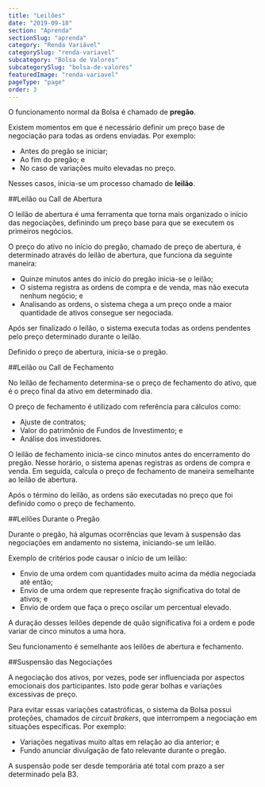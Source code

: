 ```yaml
---
title: "Leilões"
date: "2019-09-18"
section: "Aprenda"
sectionSlug: "aprenda"
category: "Renda Variável"
categorySlug: "renda-variavel"
subcategory: "Bolsa de Valores"
subcategorySlug: "bolsa-de-valores"
featuredImage: "renda-variavel"
pageType: "page"
order: 3
---
```


O funcionamento normal da Bolsa é chamado de **pregão**.

Existem momentos em que é necessário definir um preço base de negociação para todas as ordens enviadas. Por exemplo:

- Antes do pregão se iniciar;
- Ao fim do pregão; e
- No caso de variações muito elevadas no preço.

Nesses casos, inicia-se um processo chamado de **leilão**.



##Leilão ou Call de Abertura

O leilão de abertura é uma ferramenta que torna mais organizado o início das negociações, definindo um preço base para que se executem os primeiros negócios.

O preço do ativo no início do pregão, chamado de preço de abertura, é determinado através do leilão de abertura, que funciona da seguinte maneira:
- Quinze minutos antes do início do pregão inicia-se o leilão;
- O sistema registra as ordens de compra e de venda, mas não executa nenhum negócio; e
- Analisando as ordens, o sistema chega a um preço onde a maior quantidade de ativos consegue ser negociada.

Após ser finalizado o leilão, o sistema executa todas as ordens pendentes pelo preço determinado durante o leilão.

Definido o preço de abertura, inicia-se o pregão. 

##Leilão ou Call de Fechamento

No leilão de fechamento determina-se o preço de fechamento do ativo, que é o preço final da ativo em determinado dia.

O preço de fechamento é utilizado com referência para cálculos como:

- Ajuste de contratos;
- Valor do patrimônio de Fundos de Investimento; e
- Análise dos investidores.

O leilão de fechamento inicia-se cinco minutos antes do encerramento do pregão. Nesse horário, o sistema apenas registras as ordens de compra e venda. Em seguida, calcula o preço de fechamento de maneira semelhante ao leilão de abertura.

Após o término do leilão, as ordens são executadas no preço que foi definido como o preço de fechamento.

##Leilões Durante o Pregão

Durante o pregão, há algumas ocorrências que levam à suspensão das negociações em andamento no sistema, iniciando-se um leilão. 

Exemplo de critérios pode causar o início de um leilão:

- Envio de uma ordem com quantidades muito acima da média negociada até então;
- Envio de uma ordem que represente fração significativa do total de ativos; e
- Envio de ordem que faça o preço oscilar um percentual elevado.

A duração desses leilões depende de quão significativa foi a ordem e pode variar de cinco minutos a uma hora.

Seu funcionamento é semelhante aos leilões de abertura e fechamento.

##Suspensão das Negociações

A negociação dos ativos, por vezes, pode ser influenciada por aspectos emocionais dos participantes. Isto pode gerar bolhas e variações excessivas de preço.

Para evitar essas variações catastróficas, o sistema da Bolsa possui proteções, chamados de *circuit brakers*, que interrompem a negociação em situações específicas. Por exemplo:

- Variações negativas muito altas em relação ao dia anterior; e
- Fundo anunciar divulgação de fato relevante durante o pregão.

A suspensão pode ser desde temporária até total com prazo a ser determinado pela B3.

